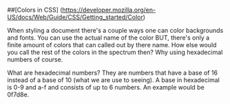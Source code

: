 ##[Colors in CSS] (https://developer.mozilla.org/en-US/docs/Web/Guide/CSS/Getting_started/Color)

When styling a document there's a couple ways one can color backgrounds and fonts. You can use the actual name of the color BUT, there's only a finite amount of colors that can called out by there name. How else would you call the rest of the colors in the spectrum then? Why using hexadecimal numbers of course. 

What are hexadecimal numbers? They are numbers that have a base of 16 instead of a base of 10 (what we are use to seeing). A base in hexadecimal is 0-9 and a-f and consists of up to 6 numbers. An example would be 0f7d8e.
